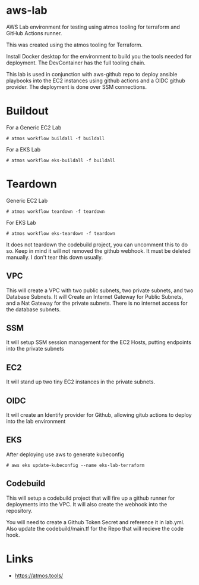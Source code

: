 # aws-lab
AWS Lab environment for testing using atmos tooling for terraform and GitHub Actions runner.

This was created using the atmos tooling for Terraform.

Install Docker desktop for the environment to build you the tools needed
for deployment. The DevContainer has the full tooling chain.

This lab is used in conjunction with aws-github repo to deploy ansible playbooks into the
EC2 instances using github actions and a OIDC github provider. The deployment is done over
SSM connections.

# Buildout
   For a Generic EC2 Lab

   ``` # atmos workflow buildall -f buildall ```
   
   For a EKS Lab
   
   ``` # atmos workflow eks-buildall -f buildall ```


# Teardown

   Generic EC2 Lab

   ``` # atmos workflow teardown -f teardown ```
   
   For EKS Lab

   ``` # atmos workflow eks-teardown -f teardown ```

It does not teardown the codebuild project, you can uncomment this to do so. Keep in mind it will not
removed the github webhook. It must be deleted manually. I don't tear this down usually.

## VPC
This will create a VPC with two public subnets, two private subnets, and two Database Subnets. It will
Create an Internet Gateway for Public Subnets, and a Nat Gateway for the private subnets. There is no
internet access for the database subnets.

## SSM
It will setup SSM session management for the EC2 Hosts, putting endpoints into the private
subnets

## EC2
It will stand up two tiny EC2 instances in the private subnets.

## OIDC
It will create an Identify provider for Github, allowing gitub actions to deploy into the lab
environment

## EKS
After deploying use aws to generate kubeconfig

``` # aws eks update-kubeconfig --name eks-lab-terraform ```

## Codebuild
This will setup a codebuild project that will fire up a github runner for deployments into the VPC.
It will also create the webhook into the repository. 

You will need to create a Github Token Secret and reference it in lab.yml. Also update
the codebuild/main.tf for the Repo that will recieve the code hook.


# Links
* https://atmos.tools/

